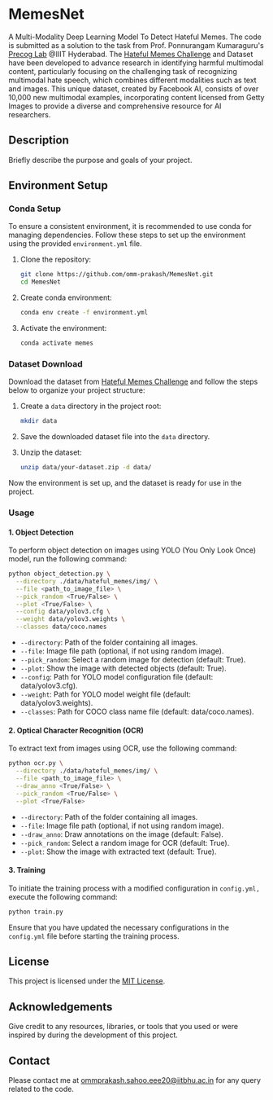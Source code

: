 # MemesNet
A Multi-Modality Deep Learning Model To Detect Hateful Memes. The code is submitted as a solution to the task from Prof. Ponnurangam Kumaraguru's [Precog Lab](https://precog.iiit.ac.in/) @IIIT Hyderabad. 
The [Hateful Memes Challenge](https://hatefulmemeschallenge.com/#download) and Dataset have been developed to advance research in identifying harmful multimodal content, particularly focusing on the challenging task of recognizing multimodal hate speech, which combines different modalities such as text and images. This unique dataset, created by Facebook AI, consists of over 10,000 new multimodal examples, incorporating content licensed from Getty Images to provide a diverse and comprehensive resource for AI researchers.

## Description
Briefly describe the purpose and goals of your project.

## Environment Setup

### Conda Setup
To ensure a consistent environment, it is recommended to use conda for managing dependencies. Follow these steps to set up the environment using the provided `environment.yml` file.

1. Clone the repository:
   ```bash
   git clone https://github.com/omm-prakash/MemesNet.git
   cd MemesNet
   ```

2. Create conda environment:
   ```bash
   conda env create -f environment.yml
   ```

3. Activate the environment:
   ```bash
   conda activate memes
   ```

### Dataset Download
Download the dataset from [Hateful Memes Challenge](https://hatefulmemeschallenge.com/#download) and follow the steps below to organize your project structure:

1. Create a `data` directory in the project root:
   ```bash
   mkdir data
   ```

2. Save the downloaded dataset file into the `data` directory.

3. Unzip the dataset:
   ```bash
   unzip data/your-dataset.zip -d data/
   ```

Now the environment is set up, and the dataset is ready for use in the project.

### Usage

#### 1. Object Detection

To perform object detection on images using YOLO (You Only Look Once) model, run the following command:

```bash
python object_detection.py \
  --directory ./data/hateful_memes/img/ \
  --file <path_to_image_file> \
  --pick_random <True/False> \
  --plot <True/False> \
  --config data/yolov3.cfg \
  --weight data/yolov3.weights \
  --classes data/coco.names
```

- `--directory`: Path of the folder containing all images.
- `--file`: Image file path (optional, if not using random image).
- `--pick_random`: Select a random image for detection (default: True).
- `--plot`: Show the image with detected objects (default: True).
- `--config`: Path for YOLO model configuration file (default: data/yolov3.cfg).
- `--weight`: Path for YOLO model weight file (default: data/yolov3.weights).
- `--classes`: Path for COCO class name file (default: data/coco.names).

#### 2. Optical Character Recognition (OCR)

To extract text from images using OCR, use the following command:

```bash
python ocr.py \
  --directory ./data/hateful_memes/img/ \
  --file <path_to_image_file> \
  --draw_anno <True/False> \
  --pick_random <True/False> \
  --plot <True/False>
```

- `--directory`: Path of the folder containing all images.
- `--file`: Image file path (optional, if not using random image).
- `--draw_anno`: Draw annotations on the image (default: False).
- `--pick_random`: Select a random image for OCR (default: True).
- `--plot`: Show the image with extracted text (default: True).

#### 3. Training

To initiate the training process with a modified configuration in `config.yml,` execute the following command:

```bash
python train.py
```
Ensure that you have updated the necessary configurations in the `config.yml` file before starting the training process.

## License
This project is licensed under the [MIT License](LICENSE).

## Acknowledgements
Give credit to any resources, libraries, or tools that you used or were inspired by during the development of this project.

## Contact
Please contact me at ommprakash.sahoo.eee20@iitbhu.ac.in for any query related to the code.
